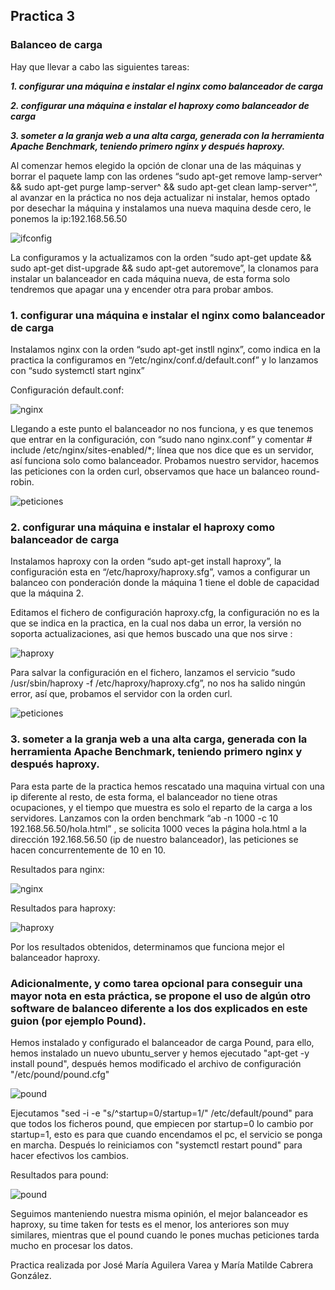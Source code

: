 ## Practica 3

### **Balanceo de carga**
Hay que llevar a cabo las siguientes tareas:

***1. configurar una máquina e instalar el nginx como balanceador de carga***

***2. configurar una máquina e instalar el haproxy como balanceador de carga***

***3. someter a la granja web a una alta carga, generada con la herramienta Apache
Benchmark, teniendo primero nginx y después haproxy.***

Al comenzar hemos elegido la opción de clonar una de las máquinas y borrar el paquete lamp con las ordenes “sudo apt-get remove lamp-server^ && sudo apt-get purge lamp-server^ && sudo apt-get clean lamp-server^”, al avanzar en la práctica no nos deja actualizar ni instalar, hemos optado por desechar la máquina y instalamos una nueva maquina desde cero, le ponemos la ip:192.168.56.50

![ifconfig](https://github.com/mati3/SWAP/blob/master/Imagenes/P3_1.PNG)

La configuramos y la actualizamos con la orden “sudo apt-get update && sudo apt-get dist-upgrade && sudo apt-get autoremove”, la clonamos para instalar un balanceador en cada máquina nueva, de esta forma solo tendremos que apagar una y encender otra para probar ambos.

### **1. configurar una máquina e instalar el nginx como balanceador de carga**

Instalamos nginx con la orden “sudo apt-get instll nginx”, como indica en la practica la configuramos en “/etc/nginx/conf.d/default.conf” y lo lanzamos con “sudo systemctl start nginx”

Configuración default.conf:

![nginx](https://github.com/mati3/SWAP/blob/master/Imagenes/P3_2.PNG)

Llegando a este punto el balanceador no nos funciona, y es que tenemos que entrar en la configuración, con “sudo nano nginx.conf” y comentar # include /etc/nginx/sites-enabled/*; línea que nos dice que es un servidor, así funciona solo como balanceador. Probamos nuestro servidor, hacemos las peticiones con la orden curl, observamos que hace un balanceo round-robin.

![peticiones](https://github.com/mati3/SWAP/blob/master/Imagenes/P3_3.PNG)

### **2. configurar una máquina e instalar el haproxy como balanceador de carga**

Instalamos haproxy con la orden “sudo apt-get install haproxy”, la configuración esta en “/etc/haproxy/haproxy.sfg”, vamos a  configurar un balanceo con ponderación donde la máquina 1 tiene el doble de capacidad que la máquina 2. 

Editamos el fichero de configuración haproxy.cfg, la configuración no es la que se indica en la practica, en la cual nos daba un error, la versión no soporta actualizaciones, asi que hemos buscado una que nos sirve :

![haproxy](https://github.com/mati3/SWAP/blob/master/Imagenes/P3_5.PNG)

Para salvar la configuración en el fichero, lanzamos el servicio “sudo /usr/sbin/haproxy -f /etc/haproxy/haproxy.cfg”, no nos ha salido ningún error, así que, probamos el servidor con la orden curl.

![peticiones](https://github.com/mati3/SWAP/blob/master/Imagenes/P3_4.PNG)

### **3. someter a la granja web a una alta carga, generada con la herramienta Apache Benchmark, teniendo primero nginx y después haproxy.**

Para esta parte de la practica hemos rescatado una maquina virtual con una ip diferente al resto, de esta forma, el balanceador no tiene otras ocupaciones, y el tiempo que muestra es solo el reparto de la carga a los servidores. Lanzamos con la orden benchmark “ab -n 1000 -c 10 192.168.56.50/hola.html” , se solicita 1000 veces la página hola.html a la dirección 192.168.56.50 (ip de nuestro balanceador), las peticiones se hacen concurrentemente de 10 en 10.

Resultados para nginx:

![nginx](https://github.com/mati3/SWAP/blob/master/Imagenes/P3_11_nginx.PNG)

Resultados para haproxy:

![haproxy](https://github.com/mati3/SWAP/blob/master/Imagenes/P3_10_haproxy.PNG)

Por los resultados obtenidos, determinamos que funciona mejor el balanceador haproxy.

### **Adicionalmente, y como tarea opcional para conseguir una mayor nota en esta práctica, se propone el uso de algún otro software de balanceo diferente a los dos explicados en este guion (por ejemplo Pound).**
	
Hemos instalado y configurado el balanceador de carga Pound, para ello, hemos instalado un nuevo ubuntu_server y hemos ejecutado "apt-get -y install pound", después hemos modificado el archivo de configuración "/etc/pound/pound.cfg"

![pound](https://github.com/mati3/SWAP/blob/master/Imagenes/P3_6.PNG)

Ejecutamos  "sed -i -e "s/^startup=0/startup=1/" /etc/default/pound" para que todos los ficheros pound, que empiecen por startup=0 lo cambio por startup=1, esto es para que cuando encendamos el pc, el servicio se ponga en marcha. Después lo reiniciamos con "systemctl restart pound" para hacer efectivos los cambios.

Resultados para pound:

![pound](https://github.com/mati3/SWAP/blob/master/Imagenes/P3_12_pound.PNG)

Seguimos manteniendo nuestra misma opinión, el mejor balanceador es haproxy, su time taken for tests es el menor, los anteriores son muy similares, mientras que el pound cuando le pones muchas peticiones tarda mucho en procesar los datos.
	
Practica realizada por José María Aguilera Varea y María Matilde Cabrera González.

